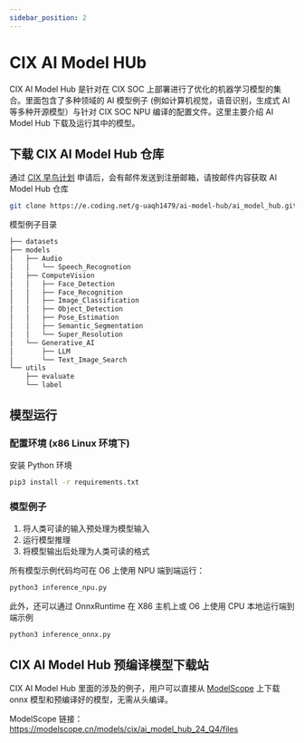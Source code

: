 ```yaml
---
sidebar_position: 2
---
```


# CIX AI Model HUb

CIX AI Model Hub 是针对在 CIX SOC 上部署进行了优化的机器学习模型的集合。里面包含了多种领域的 AI 模型例子 (例如计算机视觉，语音识别，生成式 AI 等多种开源模型）与针对 CIX SOC NPU 编译的配置文件。这里主要介绍 AI Model Hub 下载及运行其中的模型。

## 下载 CIX AI Model Hub 仓库

通过 [CIX 早鸟计划](./npu-introduction#cix-早鸟计划) 申请后，会有邮件发送到注册邮箱，请按邮件内容获取 AI Model Hub 仓库

```bash
git clone https://e.coding.net/g-uaqh1479/ai-model-hub/ai_model_hub.git
```

模型例子目录

```bash
├── datasets
├── models
│   ├── Audio
│   │   └── Speech_Recognotion
│   ├── ComputeVision
│   │   ├── Face_Detection
│   │   ├── Face_Recognition
│   │   ├── Image_Classification
│   │   ├── Object_Detection
│   │   ├── Pose_Estimation
│   │   ├── Semantic_Segmentation
│   │   └── Super_Resolution
│   └── Generative_AI
│       ├── LLM
│       └── Text_Image_Search
└── utils
    ├── evaluate
    └── label
```

## 模型运行

### 配置环境 (x86 Linux 环境下)

安装 Python 环境

```bash
pip3 install -r requirements.txt
```

### 模型例子

1. 将人类可读的输入预处理为模型输入
2. 运行模型推理
3. 将模型输出后处理为人类可读的格式

所有模型示例代码均可在 O6 上使用 NPU 端到端运行：

```bash
python3 inference_npu.py
```

此外，还可以通过 OnnxRuntime 在 X86 主机上或 O6 上使用 CPU 本地运行端到端示例

```bash
python3 inference_onnx.py
```

## CIX AI Model Hub 预编译模型下载站

CIX AI Model Hub 里面的涉及的例子，用户可以直接从 [ModelScope](https://modelscope.cn/models/cix/ai_model_hub_24_Q4/files) 上下载 onnx 模型和预编译好的模型，无需从头编译。

ModelScope 链接： https://modelscope.cn/models/cix/ai_model_hub_24_Q4/files
